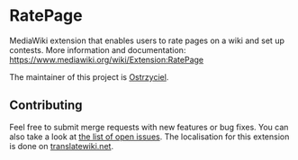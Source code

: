 # RatePage
MediaWiki extension that enables users to rate pages on a wiki and set up contests.
More information and documentation: https://www.mediawiki.org/wiki/Extension:RatePage

The maintainer of this project is [Ostrzyciel](https://gitlab.com/Ostrzyciel).

## Contributing
Feel free to submit merge requests with new features or bug fixes. You can also take a look at [the list of open issues](https://gitlab.com/nonsensopedia/extensions/ratepage/-/issues). The localisation for this extension is done on [translatewiki.net](https://translatewiki.net/wiki/Special:Translate/mwgitlab-ratepage?group=mwgitlab-ratepage&language=pl&filter=%21translated&action=translate).
